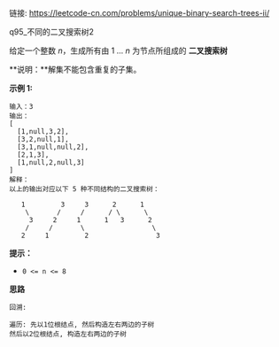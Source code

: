 链接:   https://leetcode-cn.com/problems/unique-binary-search-trees-ii/

q95_不同的二叉搜索树2

给定一个整数 *n*，生成所有由 1 ... *n* 为节点所组成的 **二叉搜索树** 

**说明：**解集不能包含重复的子集。

**示例 1:**

```
输入：3
输出：
[
  [1,null,3,2],
  [3,2,null,1],
  [3,1,null,null,2],
  [2,1,3],
  [1,null,2,null,3]
]
解释：
以上的输出对应以下 5 种不同结构的二叉搜索树：

   1         3     3      2      1
    \       /     /      / \      \
     3     2     1      1   3      2
    /     /       \                 \
   2     1         2                 3
```

**提示：**

- `0 <= n <= 8`

**思路**

```
回溯:

遍历: 先以1位根结点, 然后构造左右两边的子树
然后以2位根结点, 构造左右两边的子树

```










